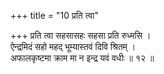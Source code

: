 +++
title = "10 प्रति त्वा"

+++
प्रति त्वा सहसासहः सहसा प्रति रुध्मसि ।  
ऐन्द्रमिदं सहो महद् भूम्यास्तवं दिवि श्रितम् ।  
अफालकृष्टमा क्राम मा न इन्द्र यवं वधीः ॥ १२ ॥
